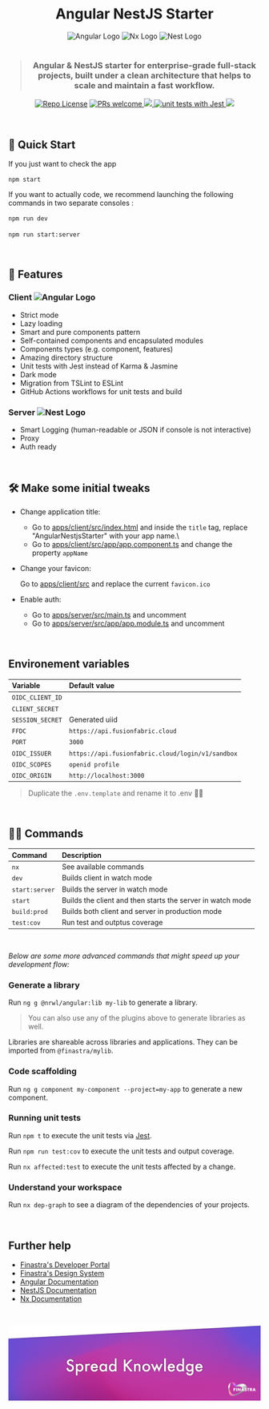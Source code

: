 <h1 align="center">Angular NestJS Starter</h1>

<p align="center">
  <img src="https://angular.io/assets/images/logos/angular/angular.svg" alt="Angular Logo" height="120"/>
  <img src="https://raw.githubusercontent.com/nrwl/nx/master/images/nx-logo.png" height="120" alt="Nx Logo">
  <img src="https://nestjs.com/img/logo-small.svg" height="120" alt="Nest Logo" />
  <br>
  <br>
  <blockquote align="center"><h3>Angular & NestJS starter for enterprise-grade full-stack projects, built under a clean architecture that helps to scale and maintain a fast workflow.</h3></blockquote>
</p>

<p align="center">
  <a href="./LICENSE.md"><img src="https://img.shields.io/github/license/finastra/angular-nestjs-starter" alt="Repo License" /></a>
  <a href="https://github.com/Finastra/angular-nestjs-starter/issues">
    <img src="https://img.shields.io/badge/PRs-welcome-green" alt="PRs welcome"/>
  </a>
  <a href="https://gitpod.io/#https://github.com/Finastra/angular-nestjs-starter">
    <img src="https://img.shields.io/badge/Gitpod-ready--to--code-blue?logo=gitpod">
  </a>
  <a href="https://github.com/facebook/jest">
    <img src="https://jestjs.io/img/jest-badge.svg" alt="unit tests with Jest" />
  </a>
  <a href="https://twitter.com/FinastraFS">
    <img src="https://img.shields.io/twitter/follow/FinastraFS.svg?style=social&label=Follow">
  </a>
</p>

<br>

## 🚀 Quick Start

If you just want to check the app

```
npm start
```

If you want to actually code, we recommend launching the following commands in two separate consoles :

```
npm run dev

npm run start:server
```

<br>

## 🌟 Features

<h3>
Client
<img src="https://angular.io/assets/images/logos/angular/angular.svg" height="15" alt="Angular Logo" />
</h3>

- Strict mode
- Lazy loading
- Smart and pure components pattern
- Self-contained components and encapsulated modules
- Components types (e.g. component, features)
- Amazing directory structure
- Unit tests with Jest instead of Karma & Jasmine
- Dark mode
- Migration from TSLint to ESLint
- GitHub Actions workflows for unit tests and build
  <!-- - Dynamic titles and content meta tags -->
  <!-- - PWA -->
  <!-- - i18n -->

<h3>
Server
<img src="https://nestjs.com/img/logo-small.svg" height="15" alt="Nest Logo" />
</h3>

- Smart Logging (human-readable or JSON if console is not interactive)
- Proxy
- Auth ready

<br>

## 🛠️ Make some initial tweaks

- Change application title:

  - Go to [apps/client/src/index.html](./apps/client/src/index.html) and inside the `title` tag, replace "AngularNestjsStarter" with your app name.\
  - Go to [apps/client/src/app/app.component.ts](./apps/client/src/app/app.component.ts) and change the property `appName`

- Change your favicon:

  Go to [apps/client/src](./apps/client/src/favicon.ico) and replace the current `favicon.ico`

- Enable auth:
  - Go to [apps/server/src/main.ts](./apps/server/src/main.ts) and uncomment
  - Go to [apps/server/src/app/app.module.ts](./apps/server/src/app/app.module.ts) and uncomment

<br>

## Environement variables

| Variable         | Default value                                     |
| :--------------- | :------------------------------------------------ |
| `OIDC_CLIENT_ID` |                                                   |
| `CLIENT_SECRET`  |                                                   |
| `SESSION_SECRET` | Generated uiid                                    |
| `FFDC`           | `https://api.fusionfabric.cloud`                  |
| `PORT`           | `3000`                                            |
| `OIDC_ISSUER`    | `https://api.fusionfabric.cloud/login/v1/sandbox` |
| `OIDC_SCOPES`    | `openid profile`                                  |
| `OIDC_ORIGIN`    | `http://localhost:3000`                           |

> Duplicate the `.env.template` and rename it to .env 👌🏼

<br>

## 🧙‍♂️ Commands

| Command        | Description                                                |
| :------------- | :--------------------------------------------------------- |
| `nx`           | See available commands                                     |
| `dev`          | Builds client in watch mode                                |
| `start:server` | Builds the server in watch mode                            |
| `start`        | Builds the client and then starts the server in watch mode |
| `build:prod`   | Builds both client and server in production mode           |
| `test:cov`     | Run test and outptus coverage                              |

<br>

_Below are some more advanced commands that might speed up your development flow:_

### Generate a library

Run `ng g @nrwl/angular:lib my-lib` to generate a library.

> You can also use any of the plugins above to generate libraries as well.

Libraries are shareable across libraries and applications. They can be imported from `@finastra/mylib`.

### Code scaffolding

Run `ng g component my-component --project=my-app` to generate a new component.

### Running unit tests

Run `npm t` to execute the unit tests via [Jest](https://jestjs.io).

Run `npm run test:cov` to execute the unit tests and output coverage.

Run `nx affected:test` to execute the unit tests affected by a change.

### Understand your workspace

Run `nx dep-graph` to see a diagram of the dependencies of your projects.

<br>

## Further help

- [Finastra's Developer Portal](https://developer.fusionfabric.cloud/documentation)
- [Finastra's Design System](https://design.fusionfabric.cloud)
- [Angular Documentation](https://angular.io/docs)
- [NestJS Documentation](https://docs.nestjs.com/)
- [Nx Documentation](https://nx.dev/angular)

<br>

[![Brought to you by Finastra](https://raw.githubusercontent.com/fusionfabric/ffdc-sample-corporate-webapp/master/media/spread-knowledge-readme-banner.png)](https://www.finastra.com/)
